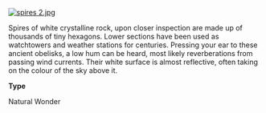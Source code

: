 
[![](https://www.worldanvil.com/uploads/images/10f6e6db66c803d4de58beb51122f1ce.jpg "spires 2.jpg")](https://www.worldanvil.com/i/2478554 "spires 2.jpg")

Spires of white crystalline rock, upon closer inspection are made up of thousands of tiny hexagons. Lower sections have been used as watchtowers and weather stations for centuries. Pressing your ear to these ancient obelisks, a low hum can be heard, most likely reverberations from passing wind currents. Their white surface is almost reflective, often taking on the colour of the sky above it.

**Type**

Natural Wonder